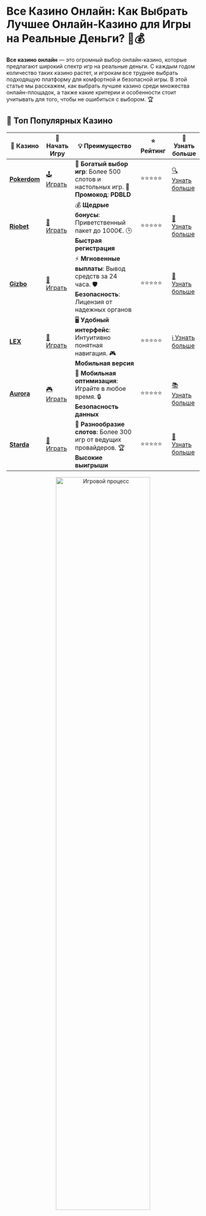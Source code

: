 # Все Казино Онлайн: Как Выбрать Лучшее Онлайн-Казино для Игры на Реальные Деньги? 🎰💰

**Все казино онлайн** — это огромный выбор онлайн-казино, которые предлагают широкий спектр игр на реальные деньги. С каждым годом количество таких казино растет, и игрокам все труднее выбрать подходящую платформу для комфортной и безопасной игры. В этой статье мы расскажем, как выбрать лучшее казино среди множества онлайн-площадок, а также какие критерии и особенности стоит учитывать для того, чтобы не ошибиться с выбором. 🏆

## 🌟 Топ Популярных Казино

| 🎲 **Казино** | 🔗 **Начать Игру** | 💡 **Преимущество** | ⭐ **Рейтинг** | 🔗 **Узнать больше** |
|--------------|---------------------|---------------------|----------------|----------------------|
| [**Pokerdom**](https://brandplay.link/4k77v2yx) | [🕹️ Играть](https://brandplay.link/4k77v2yx) | 🎉 **Богатый выбор игр**: Более 500 слотов и настольных игр. 🎁 **Промокод**: **PDBLD** | ⭐⭐⭐⭐⭐ | [🔍 Узнать больше](https://brandplay.link/4k77v2yx) |
| [**Riobet**](https://brandplay.link/7xBLTPyj) | [🎰 Играть](https://brandplay.link/7xBLTPyj) | 💰 **Щедрые бонусы**: Приветственный пакет до 1000€. 🕒 **Быстрая регистрация** | ⭐⭐⭐⭐⭐ | [📖 Узнать больше](https://brandplay.link/7xBLTPyj) |
| [**Gizbo**](https://brandplay.link/bprXw4YV) | [🎲 Играть](https://brandplay.link/bprXw4YV) | ⚡ **Мгновенные выплаты**: Вывод средств за 24 часа. 🛡️ **Безопасность**: Лицензия от надежных органов | ⭐⭐⭐⭐⭐ | [📝 Узнать больше](https://brandplay.link/bprXw4YV) |
| [**LEX**](https://brandplay.link/zW4hdDFV) | [🤑 Играть](https://brandplay.link/zW4hdDFV) | 🖥️ **Удобный интерфейс**: Интуитивно понятная навигация. 🎮 **Мобильная версия** | ⭐⭐⭐⭐⭐ | [ℹ️ Узнать больше](https://brandplay.link/zW4hdDFV) |
| [**Aurora**](https://10trafic-stat2.com/click/668546556bcc6313411604bd/6766/13032/subaccount) | [🎮 Играть](https://10trafic-stat2.com/click/668546556bcc6313411604bd/6766/13032/subaccount) | 📱 **Мобильная оптимизация**: Играйте в любое время. 🔒 **Безопасность данных** | ⭐⭐⭐⭐⭐ | [📚 Узнать больше](https://10trafic-stat2.com/click/668546556bcc6313411604bd/6766/13032/subaccount) |
| [**Starda**](https://brandplay.link/fB7xwRFL) | [🎯 Играть](https://brandplay.link/fB7xwRFL) | 🎰 **Разнообразие слотов**: Более 300 игр от ведущих провайдеров. 🏆 **Высокие выигрыши** | ⭐⭐⭐⭐⭐ | [🔎 Узнать больше](https://brandplay.link/fB7xwRFL) |

<div align="center">
    <img src="https://i.pinimg.com/originals/1d/b3/25/1db325483acbe642c6d4e6fdd73a4988.gif" alt="Игровой процесс" width="70%">
</div>

## 💎 Лучшие Бонусы и Акции

| 🎲 **Казино** | 🔗 **Начать Игру** | 💡 **Преимущество** | ⭐ **Рейтинг** | 🔗 **Узнать больше** |
|--------------|---------------------|---------------------|----------------|----------------------|
| [**Kometa**](https://brandplay.link/8ZymQJV8) | [🎰 Играть](https://brandplay.link/8ZymQJV8) | 🎁 **Эксклюзивные бонусы**: Регулярные акции и промо. 🔄 **Программы лояльности** | ⭐⭐⭐⭐☆ | [🔍 Узнать больше](https://brandplay.link/8ZymQJV8) |
| [**R7**](https://brandplay.link/bMd3Yjsw) | [🕹️ Играть](https://brandplay.link/bMd3Yjsw) | 🕒 **Круглосуточная поддержка**: Всегда на связи. 💸 **Высокие лимиты** | ⭐⭐⭐⭐☆ | [📖 Узнать больше](https://brandplay.link/bMd3Yjsw) |
| [**7K**](https://brandplay.link/BvQyFShp) | [🎲 Играть](https://brandplay.link/BvQyFShp) | 🌟 **Эксклюзивные бонусы**: Только для VIP игроков. 🎉 **Сезонные акции** | ⭐⭐⭐⭐☆ | [📝 Узнать больше](https://brandplay.link/BvQyFShp) |
| [**Kent**](https://brandplay.link/Fv2WP3js) | [🤑 Играть](https://brandplay.link/Fv2WP3js) | 📈 **Высокий RTP**: Более 98%. 💼 **Профессиональная поддержка** | ⭐⭐⭐⭐☆ | [ℹ️ Узнать больше](https://brandplay.link/Fv2WP3js) |
| [**1Xslots**](https://brandplay.link/hSB1khtr) | [🎮 Играть](https://brandplay.link/hSB1khtr) | 🎉 **Множество акций**: Еженедельные бонусы и турниры. 🛡️ **Безопасность** | ⭐⭐⭐⭐☆ | [📚 Узнать больше](https://brandplay.link/hSB1khtr) |
| [**Gama**](https://brandplay.link/j6NMKsDz) | [🎯 Играть](https://brandplay.link/j6NMKsDz) | 🔍 **Интуитивный интерфейс**: Легкость использования. 🏅 **Престижные турниры** | ⭐⭐⭐⭐☆ | [🔎 Узнать больше](https://brandplay.link/j6NMKsDz) |

<div align="center">
    <img src="https://i.pinimg.com/originals/1d/b3/25/1db325483acbe642c6d4e6fdd73a4988.gif" alt="Игровой процесс" width="70%">
</div>

## 🚀 Быстрые Выигрыши и Поддержка

| 🎲 **Казино** | 🔗 **Начать Игру** | 💡 **Преимущество** | ⭐ **Рейтинг** | 🔗 **Узнать больше** |
|--------------|---------------------|---------------------|----------------|----------------------|
| [**Onion**](https://brandplay.link/zBGRVpQ9) | [🎰 Играть](https://brandplay.link/zBGRVpQ9) | 🤑 **Низкие ставки**: Идеально для начинающих. 🔄 **Быстрые выводы** | ⭐⭐⭐⭐☆ | [🔍 Узнать больше](https://brandplay.link/zBGRVpQ9) |
| [**Чемпион**](https://temon-gter.cfd/go/lRq?p80412p304504pcc44t17455) | [🕹️ Играть](https://temon-gter.cfd/go/lRq?p80412p304504pcc44t17455) | 🏅 **Лояльная программа**: Награды за активность. 🎁 **Ежемесячные бонусы** | ⭐⭐⭐⭐☆ | [📖 Узнать больше](https://temon-gter.cfd/go/lRq?p80412p304504pcc44t17455) |
| [**Vavada**](https://vavadapartner.pro/?promo=ea5c9275-6854-4505-94fc-95ab18221945-linkb2) | [🎲 Играть](https://vavadapartner.pro/?promo=ea5c9275-6854-4505-94fc-95ab18221945-linkb2) | 🚀 **Быстрая регистрация**: Начните играть мгновенно. 🔐 **Безопасные транзакции** | ⭐⭐⭐⭐☆ | [📝 Узнать больше](https://vavadapartner.pro/?promo=ea5c9275-6854-4505-94fc-95ab18221945-linkb2) |
| [**Friends**](https://gofriends.kim/linkb2) | [🤑 Играть](https://gofriends.kim/linkb2) | 🤝 **Социальные игры**: Играйте с друзьями. 🌐 **Мультиплатформенность** | ⭐⭐⭐⭐☆ | [ℹ️ Узнать больше](https://gofriends.kim/linkb2) |
| [**1WIN**](https://brandplay.link/smXVpBbG) | [🎮 Играть](https://brandplay.link/smXVpBbG) | 🏆 **Спортивные ставки**: Широкий выбор видов спорта. 💵 **Высокие коэффициенты** | ⭐⭐⭐⭐☆ | [📚 Узнать больше](https://brandplay.link/smXVpBbG) |
| [**Drip**](https://drp-ircp01.com/c07e6a3db) | [🎯 Играть](https://drp-ircp01.com/c07e6a3db) | 🌐 **Инновационные игры**: Новейшие игровые технологии. 🛡️ **Высокая безопасность** | ⭐⭐⭐⭐☆ | [🔎 Узнать больше](https://drp-ircp01.com/c07e6a3db) |
| [**JoyCasino**](https://rpc30.call2me.pro/?/ru/registration?apkpop=0&partner=p24970p3291217pc98f) | [🎰 Играть](https://rpc30.call2me.pro/?/ru/registration?apkpop=0&partner=p24970p3291217pc98f) | 🎁 **Приятные бонусы**: Ежедневные акции и подарки. 🕹️ **Разнообразие игр** | ⭐⭐⭐⭐☆ | [🔍 Узнать больше](https://rpc30.call2me.pro/?/ru/registration?apkpop=0&partner=p24970p3291217pc98f) |

<div align="center">
    <img src="https://i.pinimg.com/originals/1d/b3/25/1db325483acbe642c6d4e6fdd73a4988.gif" alt="Игровой процесс" width="70%">
</div>
---

✨ **Выбирайте лучшее казино для себя и наслаждайтесь игрой! Удачи!** ✨

## Как Выбрать Надежное Онлайн-Казино? 🔍

При выборе онлайн-казино важно опираться на несколько ключевых факторов, которые помогут вам понять, насколько платформа безопасна и удобна для игры. Вот основные моменты, на которые стоит обратить внимание:

### 1. **Лицензия и Регулирование** 🛡️

Наличие лицензии — первый и главный признак надежности онлайн-казино. Лицензированные платформы проходят строгие проверки и обязаны соблюдать закон. Выбирайте казино, которое имеет лицензию от авторитетных регуляторов, таких как:

- **MGA (Мальта)**
- **UKGC (Великобритания)**
- **Curacao**
  
Наличие лицензии гарантирует честность игр и защиту ваших данных и средств.

### 2. **Отзывы Игроков и Репутация Казино** ⭐

Рейтинг и репутация онлайн-казино играют важную роль в процессе выбора. Ознакомьтесь с отзывами игроков на форумах и сайтах, где обсуждают игровые площадки. Казино с хорошими отзывами, прозрачными условиями и отзывчивой поддержкой будет гораздо безопаснее и приятнее в использовании.

### 3. **Методы Пополнения и Вывода Средств** 💳

Важный аспект при выборе казино — это удобство и безопасность финансовых операций. Убедитесь, что выбранная платформа поддерживает удобные и популярные методы пополнения счета и вывода средств:

- **Банковские карты (Visa, MasterCard)**
- **Электронные кошельки (PayPal, Skrill, Neteller)**
- **Криптовалюты (Bitcoin, Ethereum и другие)**

Также обратите внимание на комиссии и сроки вывода средств.

### 4. **Бонусы и Промоакции** 🎁

Для новых игроков почти все казино предлагают бонусы за регистрацию или на первый депозит. Оцените условия бонусов, например, требования по отыгрышу (wagering), и выясните, есть ли бонусы для лояльных игроков.

- **Приветственные бонусы**
- **Бездепозитные бонусы**
- **Фриспины и бесплатные вращения**

Некоторые казино предлагают регулярные акции для активных игроков, такие как кэшбэк, турнирные предложения или дополнительные бонусы на депозиты.

### 5. **Выбор Игровых Автоматов и Настольных Игр** 🎮

Лучшие онлайн-казино предлагают широкий выбор игр, чтобы каждый игрок мог найти что-то по своему вкусу. К числу популярных игр относятся:

- **Игровые автоматы (слоты)**
- **Рулетка**
- **Блэкджек**
- **Покер**
- **Лайв-казино с реальными крупье**

Проверьте, предоставляет ли казино доступ к качественным и разнообразным играм от известных разработчиков.

## Преимущества Игры в Надежных Онлайн-Казино 🏆

### 1. **Безопасность и Конфиденциальность** 🔐

Надежные онлайн-казино используют современные методы шифрования для защиты ваших данных и финансовых транзакций. Это гарантирует, что ваши личные данные не попадут в чужие руки.

### 2. **Честные Игры** 🎲

Лицензированные казино используют генераторы случайных чисел (RNG) для обеспечения честности игровых процессов. Это значит, что результаты игры невозможно предсказать или манипулировать ими.

### 3. **Регулярные Выплаты** 💸

Репутационные казино гарантируют, что ваши выигрыши будут выплачены вовремя и без задержек. Важно проверить скорость вывода средств, чтобы избежать долгих ожиданий.

### 4. **Доступность на Мобильных Устройствах** 📱

Сегодня многие игроки предпочитают играть через смартфоны и планшеты. Лучшие онлайн-казино имеют мобильные версии сайтов или приложения, которые позволяют наслаждаться игрой в любом месте и в любое время.

## Как Максимально Эффективно Использовать Бонусы и Акции? 🎉

Для того чтобы извлечь максимум выгоды из бонусов и промоакций, важно учитывать следующие моменты:

### 1. **Читайте Условия Бонусов** 📜

Перед тем как активировать бонус, обязательно ознакомьтесь с его условиями. Внимательно изучите требования по отыгрышу, чтобы не столкнуться с неприятными сюрпризами.

### 2. **Игры с Высоким RTP** 💰

Выбирайте игры с высоким процентом возврата игроку (RTP). Это увеличит ваши шансы на выигрыш и поможет быстрее отыграть бонусные средства.

### 3. **Управление Банкроллом** 📊

Важно правильно планировать свои расходы на игры. Устанавливайте лимиты для себя и следите за их соблюдением, чтобы избежать больших потерь.

### 4. **Используйте Промокоды** 🔑

Многие казино предлагают дополнительные бонусы через промокоды. Следите за акциями и не упустите возможность получить дополнительные преимущества.

## Часто Задаваемые Вопросы ❓

### 1. **Какие Казино Лидируют в Рейтингах? 🏅**

Некоторые казино стабильно занимают высокие позиции в рейтингах благодаря своей репутации, лицензиям и разнообразию игр. Обратите внимание на платформы с хорошими отзывами и рекомендациями от опытных игроков.

### 2. **Можно ли Выиграть в Онлайн-Казино? 🎰**

Да, выиграть можно! Онлайн-казино предлагают честные игры с генераторами случайных чисел, и шансы на выигрыш зависят от выбранной игры и вашего мастерства. Главное — играть ответственно.

### 3. **Какие Способы Пополнения Счета Лучше? 💳**

Лучше всего выбирать проверенные способы, такие как банковские карты или электронные кошельки, чтобы минимизировать риски. Также можно использовать криптовалюты, если они поддерживаются казино.

### 4. **Как Проверить Легальность Онлайн-Казино? 🛡️**

Перед регистрацией убедитесь, что казино имеет лицензии от известных регулирующих органов. Это подтверждает его законность и безопасность.

## Заключение

**Все казино онлайн** предлагают уникальные возможности для игроков, и важно выбирать платформу, которая соответствует вашим требованиям по безопасности, разнообразию игр и бонусам. Применяйте рекомендации из этой статьи, чтобы выбрать лучшее казино и наслаждаться игрой с максимальными преимуществами. Удачи в игре и больших выигрышей! 🎉🍀
